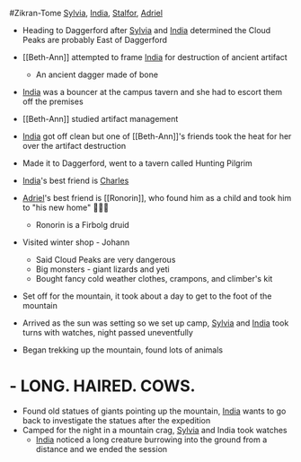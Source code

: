 #Zikran-Tome 
[Sylvia](PCs/Past/Sylvia.md), [India](PCs/Current/India.md), [Stalfor](PCs/Current/Stalfor.md), [Adriel](PCs/Current/Adriel.md)

- Heading to Daggerford after [Sylvia](PCs/Past/Sylvia.md) and [India](PCs/Current/India.md) determined the Cloud Peaks are probably East of Daggerford
- [[Beth-Ann]] attempted to frame [India](PCs/Current/India.md) for destruction of ancient artifact
	- An ancient dagger made of bone
- [India](PCs/Current/India.md) was a bouncer at the campus tavern and she had to escort them off the premises
- [[Beth-Ann]] studied artifact management
- [India](PCs/Current/India.md) got off clean but one of [[Beth-Ann]]'s friends took the heat for her over the artifact destruction

- Made it to Daggerford, went to a tavern called Hunting Pilgrim
- [India](PCs/Current/India.md)'s best friend is [Charles](NPCs/Living/Charles.md)
- [Adriel](PCs/Current/Adriel.md)'s best friend is [[Ronorin]], who found him as a child and took him to "his new home" 🚩🚩🚩
	- Ronorin is a Firbolg druid

- Visited winter shop - Johann
	- Said Cloud Peaks are very dangerous
	- Big monsters - giant lizards and yeti
	- Bought fancy cold weather clothes, crampons, and climber's kit

- Set off for the mountain, it took about a day to get to the foot of the mountain
- Arrived as the sun was setting so we set up camp, [Sylvia](PCs/Past/Sylvia.md) and [India](PCs/Current/India.md) took turns with watches, night passed uneventfully

- Began trekking up the mountain, found lots of animals
# - LONG. HAIRED. COWS.

- Found old statues of giants pointing up the mountain, [India](PCs/Current/India.md) wants to go back to investigate the statues after the expedition
- Camped for the night in a mountain crag, [Sylvia](PCs/Past/Sylvia.md) and India took watches
	- [India](PCs/Current/India.md) noticed a long creature burrowing into the ground from a distance and we ended the session